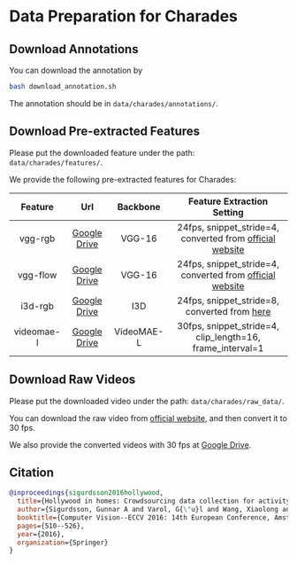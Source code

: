 # Data Preparation for Charades

## Download Annotations

You can download the annotation by
```bash
bash download_annotation.sh
```
The annotation should be in `data/charades/annotations/`.


## Download Pre-extracted Features

Please put the downloaded feature under the path: `data/charades/features/`.


We provide the following pre-extracted features for Charades:

|  Feature   |                                                Url                                                 |  Backbone  |                                                   Feature Extraction Setting                                                   |
| :--------: | :------------------------------------------------------------------------------------------------: | :--------: | :----------------------------------------------------------------------------------------------------------------------------: |
|  vgg-rgb   | [Google Drive](https://drive.google.com/file/d/1aiRPzZHVIwGKnpxp_lMK6TOHFC93061X/view?usp=sharing) |   VGG-16   |            24fps, snippet_stride=4, converted from [official website](https://prior.allenai.org/projects/charades)             |
|  vgg-flow  | [Google Drive](https://drive.google.com/file/d/1n6KU5yYj_2btKJcr0e8bu7GrKUw2uNqE/view?usp=sharing) |   VGG-16   |            24fps, snippet_stride=4, converted from [official website](https://prior.allenai.org/projects/charades)             |
|  i3d-rgb   | [Google Drive](https://drive.google.com/file/d/1kmABW7c0wFRoYvxkYXO26iFtLU-VBf3l/view?usp=sharing) |    I3D     | 24fps, snippet_stride=8, converted from [here](https://github.com/Xun-Yang/Causal_Video_Moment_Retrieval/blob/main/DATASET.md) |
| videomae-l | [Google Drive](https://drive.google.com/file/d/1IIPjK0mcVDY3Co3crziHV1ThvGjXuFJU/view?usp=sharing) | VideoMAE-L |                                   30fps, snippet_stride=4, clip_length=16, frame_interval=1                                    |


## Download Raw Videos

Please put the downloaded video under the path: `data/charades/raw_data/`.

You can download the raw video from [official website](https://prior.allenai.org/projects/charades), and then convert it to 30 fps.

We also provide the converted videos with 30 fps at [Google Drive](https://drive.google.com/file/d/1g-RWMDmJFLRrdLKfYKiOmO4I8ylSoBPu/view?usp=sharing).

## Citation

```BibTeX
@inproceedings{sigurdsson2016hollywood,
  title={Hollywood in homes: Crowdsourcing data collection for activity understanding},
  author={Sigurdsson, Gunnar A and Varol, G{\"u}l and Wang, Xiaolong and Farhadi, Ali and Laptev, Ivan and Gupta, Abhinav},
  booktitle={Computer Vision--ECCV 2016: 14th European Conference, Amsterdam, The Netherlands, October 11--14, 2016, Proceedings, Part I 14},
  pages={510--526},
  year={2016},
  organization={Springer}
}
```